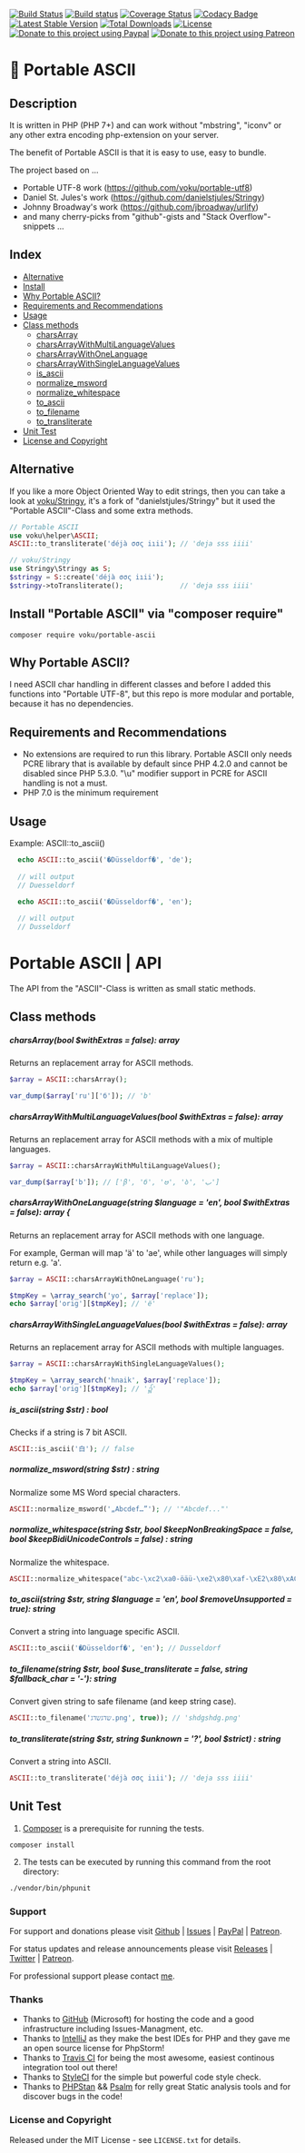 [![Build Status](https://travis-ci.org/voku/portable-ascii.svg?branch=master)](https://travis-ci.org/voku/portable-ascii)
[![Build status](https://ci.appveyor.com/api/projects/status/gnejjnk7qplr7f5t/branch/master?svg=true)](https://ci.appveyor.com/project/voku/portable-ascii/branch/master)
[![Coverage Status](https://coveralls.io/repos/voku/portable-ascii/badge.svg?branch=master&service=github)](https://coveralls.io/github/voku/portable-ascii?branch=master)
[![Codacy Badge](https://api.codacy.com/project/badge/Grade/997c9bb10d1c4791967bdf2e42013e8e)](https://www.codacy.com/app/voku/portable-ascii)
[![Latest Stable Version](https://poser.pugx.org/voku/portable-ascii/v/stable)](https://packagist.org/packages/voku/portable-ascii) 
[![Total Downloads](https://poser.pugx.org/voku/portable-ascii/downloads)](https://packagist.org/packages/voku/portable-ascii)
[![License](https://poser.pugx.org/voku/portable-ascii/license)](https://packagist.org/packages/voku/portable-ascii)
[![Donate to this project using Paypal](https://img.shields.io/badge/paypal-donate-yellow.svg)](https://www.paypal.me/moelleken)
[![Donate to this project using Patreon](https://img.shields.io/badge/patreon-donate-yellow.svg)](https://www.patreon.com/voku)

# 🔡 Portable ASCII

## Description

It is written in PHP (PHP 7+) and can work without "mbstring", "iconv" or any other extra encoding php-extension on your server. 

The benefit of Portable ASCII is that it is easy to use, easy to bundle.

The project based on ...
+ Portable UTF-8 work (https://github.com/voku/portable-utf8) 
+ Daniel St. Jules's work (https://github.com/danielstjules/Stringy) 
+ Johnny Broadway's work (https://github.com/jbroadway/urlify)
+ and many cherry-picks from "github"-gists and "Stack Overflow"-snippets ...

## Index

* [Alternative](#alternative)
* [Install](#install-portable-ascii-via-composer-require)
* [Why Portable ASCII?](#why-portable-ascii)
* [Requirements and Recommendations](#requirements-and-recommendations)
* [Usage](#usage)
* [Class methods](#class-methods)
    * [charsArray](#charsarraybool-withextras--false-array)
    * [charsArrayWithMultiLanguageValues](#charsarraywithmultilanguagevaluesbool-withextras--false-array)
    * [charsArrayWithOneLanguage](#charsarraywithonelanguagestring-language--en-bool-withextras--false-array-)
    * [charsArrayWithSingleLanguageValues](#charsarraywithsinglelanguagevaluesbool-withextras--false-array)
    * [is_ascii](#is_asciistring-str--bool) 
    * [normalize_msword](#normalize_mswordstring-str--string)
    * [normalize_whitespace](#normalize_whitespacestring-str-bool-keepnonbreakingspace--false-bool-keepbidiunicodecontrols--false--string)
    * [to_ascii](#to_asciistring-str-string-language--en-bool-removeunsupported--true-string)
    * [to_filename](#to_filenamestring-str-bool-use_transliterate--false-string-fallback_char----string)
    * [to_transliterate](#to_transliteratestring-str-string-unknown---bool-strict--string)
* [Unit Test](#unit-test)
* [License and Copyright](#license-and-copyright)

## Alternative

If you like a more Object Oriented Way to edit strings, then you can take a look at [voku/Stringy](https://github.com/voku/Stringy), it's a fork of "danielstjules/Stringy" but it used the "Portable ASCII"-Class and some extra methods. 

```php
// Portable ASCII
use voku\helper\ASCII;
ASCII::to_transliterate('déjà σσς iıii'); // 'deja sss iiii'

// voku/Stringy
use Stringy\Stringy as S;
$stringy = S::create('déjà σσς iıii');
$stringy->toTransliterate();              // 'deja sss iiii'
```

## Install "Portable ASCII" via "composer require"
```shell
composer require voku/portable-ascii
```

##  Why Portable ASCII?[]()
I need ASCII char handling in different classes and before I added this functions into "Portable UTF-8",
but this repo is more modular and portable, because it has no dependencies.

## Requirements and Recommendations

*   No extensions are required to run this library. Portable ASCII only needs PCRE library that is available by default since PHP 4.2.0 and cannot be disabled since PHP 5.3.0. "\u" modifier support in PCRE for ASCII handling is not a must.
*   PHP 7.0 is the minimum requirement

## Usage

Example: ASCII::to_ascii()
```php
  echo ASCII::to_ascii('�Düsseldorf�', 'de');
  
  // will output
  // Duesseldorf

  echo ASCII::to_ascii('�Düsseldorf�', 'en');
  
  // will output
  // Dusseldorf
```

# Portable ASCII | API

The API from the "ASCII"-Class is written as small static methods.


## Class methods

##### charsArray(bool $withExtras = false): array

Returns an replacement array for ASCII methods.

```php
$array = ASCII::charsArray();

var_dump($array['ru']['б']); // 'b'
```

##### charsArrayWithMultiLanguageValues(bool $withExtras = false): array

Returns an replacement array for ASCII methods with a mix of multiple languages.

```php
$array = ASCII::charsArrayWithMultiLanguageValues();

var_dump($array['b']); // ['β', 'б', 'ဗ', 'ბ', 'ب']
```

##### charsArrayWithOneLanguage(string $language = 'en', bool $withExtras = false): array {
          
Returns an replacement array for ASCII methods with one language.

For example, German will map 'ä' to 'ae', while other languages
will simply return e.g. 'a'.

```php
$array = ASCII::charsArrayWithOneLanguage('ru');

$tmpKey = \array_search('yo', $array['replace']);
echo $array['orig'][$tmpKey]; // 'ё'
```

##### charsArrayWithSingleLanguageValues(bool $withExtras = false): array
          
Returns an replacement array for ASCII methods with multiple languages.

```php
$array = ASCII::charsArrayWithSingleLanguageValues();

$tmpKey = \array_search('hnaik', $array['replace']);
echo $array['orig'][$tmpKey]; // '၌'
```

##### is_ascii(string $str) : bool

Checks if a string is 7 bit ASCII.

```php
ASCII::is_ascii('白'); // false
```

##### normalize_msword(string $str) : string

Normalize some MS Word special characters.

```php
ASCII::normalize_msword('„Abcdef…”'); // '"Abcdef..."'
```

##### normalize_whitespace(string $str, bool $keepNonBreakingSpace = false, bool $keepBidiUnicodeControls = false) : string

Normalize the whitespace.

```php
ASCII::normalize_whitespace("abc-\xc2\xa0-öäü-\xe2\x80\xaf-\xE2\x80\xAC", true); // "abc-\xc2\xa0-öäü- -"
```

##### to_ascii(string $str, string $language = 'en', bool $removeUnsupported = true): string

Convert a string into language specific ASCII.

```php
ASCII::to_ascii('�Düsseldorf�', 'en'); // Dusseldorf
```

##### to_filename(string $str, bool $use_transliterate = false, string $fallback_char = '-'): string

Convert given string to safe filename (and keep string case).

```php
ASCII::to_filename('שדגשדג.png', true)); // 'shdgshdg.png'
```

##### to_transliterate(string $str, string $unknown = '?', bool $strict) : string

Convert a string into ASCII.

```php
ASCII::to_transliterate('déjà σσς iıii'); // 'deja sss iiii'
```


## Unit Test

1) [Composer](https://getcomposer.org) is a prerequisite for running the tests.

```
composer install
```

2) The tests can be executed by running this command from the root directory:

```bash
./vendor/bin/phpunit
```

### Support

For support and donations please visit [Github](https://github.com/voku/portable-ascii/) | [Issues](https://github.com/voku/portable-ascii/issues) | [PayPal](https://paypal.me/moelleken) | [Patreon](https://www.patreon.com/voku).

For status updates and release announcements please visit [Releases](https://github.com/voku/portable-ascii/releases) | [Twitter](https://twitter.com/suckup_de) | [Patreon](https://www.patreon.com/voku/posts).

For professional support please contact [me](https://about.me/voku).

### Thanks

- Thanks to [GitHub](https://github.com) (Microsoft) for hosting the code and a good infrastructure including Issues-Managment, etc.
- Thanks to [IntelliJ](https://www.jetbrains.com) as they make the best IDEs for PHP and they gave me an open source license for PhpStorm!
- Thanks to [Travis CI](https://travis-ci.com/) for being the most awesome, easiest continous integration tool out there!
- Thanks to [StyleCI](https://styleci.io/) for the simple but powerful code style check.
- Thanks to [PHPStan](https://github.com/phpstan/phpstan) && [Psalm](https://github.com/vimeo/psalm) for relly great Static analysis tools and for discover bugs in the code!

### License and Copyright

Released under the MIT License - see `LICENSE.txt` for details.
